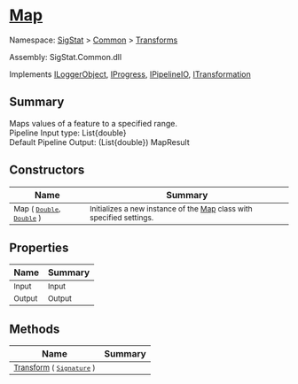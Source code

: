 # [Map](./Map.md)

Namespace: [SigStat]() > [Common](./../README.md) > [Transforms](./README.md)

Assembly: SigStat.Common.dll

Implements [ILoggerObject](./../ILoggerObject.md), [IProgress](./../Helpers/IProgress.md), [IPipelineIO](./../Pipeline/IPipelineIO.md), [ITransformation](./../ITransformation.md)

## Summary
Maps values of a feature to a specified range.  <br>Pipeline Input type: List{double}<br>Default Pipeline Output: (List{double}) MapResult

## Constructors

| Name | Summary | 
| --- | --- | 
| <sub>Map ( [`Double`](https://docs.microsoft.com/en-us/dotnet/api/System.Double), [`Double`](https://docs.microsoft.com/en-us/dotnet/api/System.Double) )</sub><div style="pointer-events:none; cursor:default; width=200;"></div>| <sub>Initializes a new instance of the [Map](https://github.com/hargitomi97/sigstat/blob/master/docs/md/SigStat/Common/Transforms/Map.md) class with specified settings.</sub>| <br>


## Properties

| Name | Summary | 
| --- | --- | 
| <sub>Input</sub><div style="pointer-events:none; cursor:default; width=200;"></div>| <sub>Input</sub>| <br>
| <sub>Output</sub><div style="pointer-events:none; cursor:default; width=200;"></div>| <sub>Output</sub>| <br>


## Methods

| Name | Summary | 
| --- | --- | 
| <sub>[Transform](./Methods/Map-100663625.md) ( [`Signature`](./../Signature.md) )</sub><div style="pointer-events:none; cursor:default; width=200;"></div>| <sub></sub>| <br>


